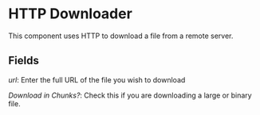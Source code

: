 # HTTP Downloader

This component uses HTTP to download a file from a remote server.

## Fields

*url*: Enter the full URL of the file you wish to download

*Download in Chunks?*: Check this if you are downloading a large or binary file.